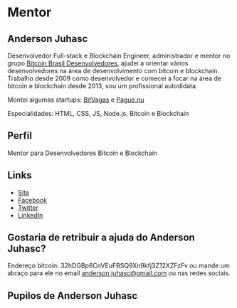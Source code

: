 # Mentor

## Anderson Juhasc

Desenvolvedor Full-stack e Blockchain Engineer, administrador e mentor no grupo [Bitcoin Brasil Desenvolvedores](https://www.facebook.com/groups/btcbrdev), ajudei a orientar vários desenvolvedores na área de desenvolvimento com bitcoin e blockchain. Trabalho desde 2009 como desenvolvedor e comecei a focar na área de bitcoin e blockchain desde 2013, sou um profissional autodidata.

Montei algumas startups: [BitVagas](https://bitvagas.com/) e [Pague.nu](https://pague.nu/)

Especialidades: HTML, CSS, JS, Node.js, Bitcoin e Blockchain

## Perfil

Mentor para Desenvolvedores Bitcoin e Blockchain

## Links

* [Site](http://andersonjuhasc.com/)
* [Facebook](https://www.facebook.com/anderson.jhc)
* [Twitter](https://twitter.com/Anderson_Juhasc)
* [LinkedIn](https://www.linkedin.com/in/anderson-juhasc-3b35a714/)

## Gostaria de retribuir a ajuda do Anderson Juhasc?

Endereço bitcoin: 32hDGBp6CnVEuFBSQ9Xn9kfj3Z12XZFzFv ou mande um abraço para ele no email anderson.juhasc@gmail.com ou nas redes sociais.

## Pupilos de Anderson Juhasc
